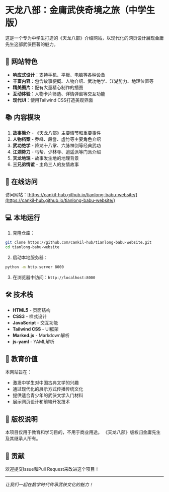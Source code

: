 # 天龙八部：金庸武侠奇境之旅（中学生版）

这是一个专为中学生打造的《天龙八部》介绍网站，以现代化的网页设计展现金庸先生这部武侠巨著的魅力。

## 🌟 网站特色

- **响应式设计**：支持手机、平板、电脑等各种设备
- **丰富内容**：包含故事梗概、人物介绍、武功绝学、江湖势力、地理位置等
- **精美图片**：配有大量精心制作的插图
- **互动体验**：人物卡片筛选、详情弹窗等交互功能
- **现代UI**：使用Tailwind CSS打造美观界面

## 📚 内容模块

1. **故事简介** - 《天龙八部》主要情节和重要事件
2. **人物档案** - 乔峰、段誉、虚竹等主要角色介绍
3. **武功绝学** - 降龙十八掌、六脉神剑等经典武功
4. **江湖势力** - 丐帮、少林寺、逍遥派等门派介绍
5. **天龙地理** - 故事发生地的地理背景
6. **三兄弟情谊** - 主角三人的友情故事

## 🚀 在线访问

访问网站：[https://cankil-hub.github.io/tianlong-babu-website/](https://cankil-hub.github.io/tianlong-babu-website/)

## 💻 本地运行

1. 克隆仓库：
```bash
git clone https://github.com/cankil-hub/tianlong-babu-website.git
cd tianlong-babu-website
```

2. 启动本地服务器：
```bash
python -m http.server 8000
```

3. 在浏览器中访问：`http://localhost:8000`

## 🛠️ 技术栈

- **HTML5** - 页面结构
- **CSS3** - 样式设计
- **JavaScript** - 交互功能
- **Tailwind CSS** - UI框架
- **Marked.js** - Markdown解析
- **js-yaml** - YAML解析

## 📖 教育价值

本网站旨在：
- 激发中学生对中国古典文学的兴趣
- 通过现代化的展示方式传播传统文化
- 提供适合青少年的武侠文学入门材料
- 展示网页设计和前端开发技术

## 📄 版权说明

本项目仅用于教育和学习目的，不用于商业用途。
《天龙八部》版权归金庸先生及其继承人所有。

## 🤝 贡献

欢迎提交Issue和Pull Request来改进这个项目！

---

*让我们一起在数字时代传承武侠文化的魅力！*
